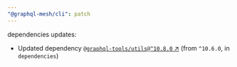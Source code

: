```yaml
---
"@graphql-mesh/cli": patch
---
```

dependencies updates:
  - Updated dependency [`@graphql-tools/utils@^10.8.0` ↗︎](https://www.npmjs.com/package/@graphql-tools/utils/v/10.8.0) (from `^10.6.0`, in `dependencies`)
